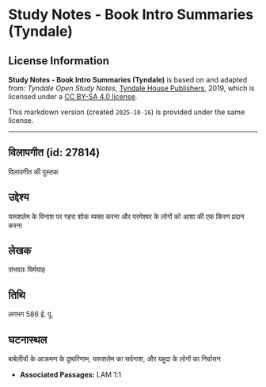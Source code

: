 # Study Notes - Book Intro Summaries (Tyndale)

## License Information

**Study Notes - Book Intro Summaries (Tyndale)** is based on and adapted from: _Tyndale Open Study Notes_, [Tyndale House Publishers](https://tyndaleopenresources.com/), 2019, which is licensed under a [CC BY-SA 4.0 license](https://creativecommons.org/licenses/by-sa/4.0/legalcode.en).

This markdown version (created `2025-10-16`) is provided under the same license.



--------------------------------

## विलापगीत (id: 27814)

विलापगीत की पुस्तक

उद्देश्य
--------

यरूशलेम के विनाश पर गहरा शोक व्यक्त करना और परमेश्वर के लोगों को आशा की एक किरण प्रदान करना

लेखक
----

संभवतः यिर्मयाह

तिथि
----

लगभग 586 ई. पू.

घटनास्थल
--------

बाबेलीयों के आक्रमण के दुष्परिणाम, यरूशलेम का सर्वनाश, और यहूदा के लोगों का निर्वासन

* **Associated Passages:** LAM 1:1


